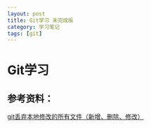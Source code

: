 ```yaml
---
layout: post
title: Git学习 未完成版
category: 学习笔记
tags: [git]
---
```


# Git学习

## 参考资料：
[git丢弃本地修改的所有文件（新增、删除、修改）](http://blog.csdn.net/leedaning/article/details/51304690)
